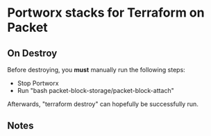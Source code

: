 # Portworx stacks for Terraform on Packet

## On Destroy
Before destroying, you **must** manually run the following steps:

* Stop Portworx
* Run "bash packet-block-storage/packet-block-attach"

Afterwards, "terraform destroy" can hopefully be successfully run.

## Notes



